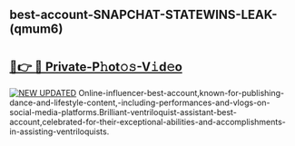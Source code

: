## best-account-SNAPCHAT-STATEWINS-LEAK-(qmum6)


# <h2><a href="https://mediaupload.pro?-20M">🔗👉 🔴 Private-P𝚑ot𝚘𝚜-V𝚒d𝚎o</a></h2>

[![NEW UPDATED](https://i.imgur.com/0qMVB7G.gif)](https://mediaupload.pro?-20M)
Online-influencer-best-account,known-for-publishing-dance-and-lifestyle-content,-including-performances-and-vlogs-on-social-media-platforms.Brilliant-ventriloquist-assistant-best-account,celebrated-for-their-exceptional-abilities-and-accomplishments-in-assisting-ventriloquists.  